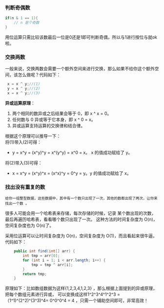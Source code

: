### 判断奇偶数
```Java
if(n & 1 == 1){
    // n 是个奇数
}
```
用位运算只需比较该数最后一位是0还是1即可判断奇偶，所以与1进行按位与就ok啦。
### 交换两数
一般来说，交换两数会需要一个额外空间来进行交换，那么如果不给你这个额外空间，该怎么做呢？代码如下：
```Java
 x = x ^ y;//(1)
 y = x ^ y;//(2)
 x = x ^ y;//(3)
```
**异或运算原理**：
1. 两个相同的数异或之后结果会等于 0，即 x ^ x = 0。
2. 任何数与 0 异或等于它本身，即 x ^ 0 = x。
3. 异或运算支持运算的交换律和结合律。

根据这个原理可以推导一下：  
将(1)带入(2)可得：
* y = x^y = (x^y)^y = x^(y^y) = x^0 = x。 x 的值成功赋给了 y。  

将(2)带入(3)可得：
* x = x^y = (x^y)^x = (x^x)^y = 0^y = y。y 的值成功赋给了 x。

### 找出没有重复的数
```
给你一组整型数据，这些数据中，其中有一个数只出现了一次，其他的数都出现了两次，让你来找出一个数 。 
```

很多人可能会用一个哈希表来存储，每次存储的时候，记录 某个数出现的次数，最后再遍历哈希表，看看哪个数只出现了一次。
这种方法的时间复杂度为 O(n)，空间复杂度也为 O(n)了。

采用位运算可以让时间复杂度为 O(n)，空间复杂度为 O(1)，而且看起来很牛逼，代码如下：
```Java
    public int find(int[] arr) {
        int tmp = arr[0];
        for (int i = 1; i < arr.length; i++) {
            tmp = tmp ^ arr[i];
        }
        return tmp;
    }
```
原理如下：比如数组数据为这样{1,2,3,4,1,2,3} ，那么根据上面提到的异或原理，把每个数组元素进行异或，
可以变换成这样1^2^3^4^1^2^3 = （1^1)^(2^2)^(3^3)^4= 0^0^0^4 = 4 ，只需一个辅助空间即可，非常高效！
